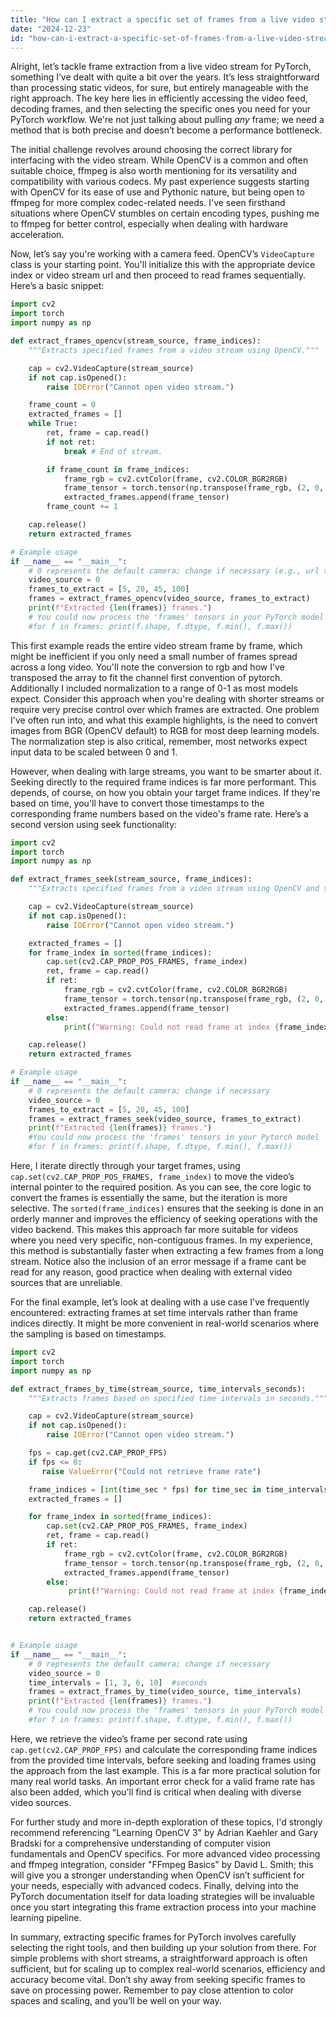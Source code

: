 ```yaml
---
title: "How can I extract a specific set of frames from a live video stream for PyTorch machine learning?"
date: "2024-12-23"
id: "how-can-i-extract-a-specific-set-of-frames-from-a-live-video-stream-for-pytorch-machine-learning"
---
```


Alright, let’s tackle frame extraction from a live video stream for PyTorch, something I’ve dealt with quite a bit over the years. It’s less straightforward than processing static videos, for sure, but entirely manageable with the right approach. The key here lies in efficiently accessing the video feed, decoding frames, and then selecting the specific ones you need for your PyTorch workflow. We're not just talking about pulling *any* frame; we need a method that is both precise and doesn’t become a performance bottleneck.

The initial challenge revolves around choosing the correct library for interfacing with the video stream. While OpenCV is a common and often suitable choice, ffmpeg is also worth mentioning for its versatility and compatibility with various codecs. My past experience suggests starting with OpenCV for its ease of use and Pythonic nature, but being open to ffmpeg for more complex codec-related needs. I've seen firsthand situations where OpenCV stumbles on certain encoding types, pushing me to ffmpeg for better control, especially when dealing with hardware acceleration.

Now, let’s say you're working with a camera feed. OpenCV’s `VideoCapture` class is your starting point. You'll initialize this with the appropriate device index or video stream url and then proceed to read frames sequentially. Here’s a basic snippet:

```python
import cv2
import torch
import numpy as np

def extract_frames_opencv(stream_source, frame_indices):
    """Extracts specified frames from a video stream using OpenCV."""

    cap = cv2.VideoCapture(stream_source)
    if not cap.isOpened():
        raise IOError("Cannot open video stream.")

    frame_count = 0
    extracted_frames = []
    while True:
        ret, frame = cap.read()
        if not ret:
            break # End of stream.

        if frame_count in frame_indices:
            frame_rgb = cv2.cvtColor(frame, cv2.COLOR_BGR2RGB)
            frame_tensor = torch.tensor(np.transpose(frame_rgb, (2, 0, 1)), dtype=torch.float32) / 255.0
            extracted_frames.append(frame_tensor)
        frame_count += 1

    cap.release()
    return extracted_frames

# Example usage
if __name__ == "__main__":
    # 0 represents the default camera; change if necessary (e.g., url to a video stream)
    video_source = 0
    frames_to_extract = [5, 20, 45, 100]
    frames = extract_frames_opencv(video_source, frames_to_extract)
    print(f"Extracted {len(frames)} frames.")
    # You could now process the 'frames' tensors in your PyTorch model
    #for f in frames: print(f.shape, f.dtype, f.min(), f.max())

```

This first example reads the entire video stream frame by frame, which might be inefficient if you only need a small number of frames spread across a long video. You'll note the conversion to rgb and how I've transposed the array to fit the channel first convention of pytorch. Additionally I included normalization to a range of 0-1 as most models expect. Consider this approach when you're dealing with shorter streams or require very precise control over which frames are extracted. One problem I've often run into, and what this example highlights, is the need to convert images from BGR (OpenCV default) to RGB for most deep learning models. The normalization step is also critical, remember, most networks expect input data to be scaled between 0 and 1.

However, when dealing with large streams, you want to be smarter about it. Seeking directly to the required frame indices is far more performant. This depends, of course, on how you obtain your target frame indices. If they're based on time, you'll have to convert those timestamps to the corresponding frame numbers based on the video's frame rate. Here’s a second version using seek functionality:

```python
import cv2
import torch
import numpy as np

def extract_frames_seek(stream_source, frame_indices):
    """Extracts specified frames from a video stream using OpenCV and seeking."""

    cap = cv2.VideoCapture(stream_source)
    if not cap.isOpened():
        raise IOError("Cannot open video stream.")

    extracted_frames = []
    for frame_index in sorted(frame_indices):
        cap.set(cv2.CAP_PROP_POS_FRAMES, frame_index)
        ret, frame = cap.read()
        if ret:
            frame_rgb = cv2.cvtColor(frame, cv2.COLOR_BGR2RGB)
            frame_tensor = torch.tensor(np.transpose(frame_rgb, (2, 0, 1)), dtype=torch.float32) / 255.0
            extracted_frames.append(frame_tensor)
        else:
            print(f"Warning: Could not read frame at index {frame_index}.")

    cap.release()
    return extracted_frames

# Example usage
if __name__ == "__main__":
    # 0 represents the default camera; change if necessary
    video_source = 0
    frames_to_extract = [5, 20, 45, 100]
    frames = extract_frames_seek(video_source, frames_to_extract)
    print(f"Extracted {len(frames)} frames.")
    #You could now process the 'frames' tensors in your Pytorch model
    #for f in frames: print(f.shape, f.dtype, f.min(), f.max())
```

Here, I iterate directly through your target frames, using `cap.set(cv2.CAP_PROP_POS_FRAMES, frame_index)` to move the video’s internal pointer to the required position. As you can see, the core logic to convert the frames is essentially the same, but the iteration is more selective. The `sorted(frame_indices)` ensures that the seeking is done in an orderly manner and improves the efficiency of seeking operations with the video backend. This makes this approach far more suitable for videos where you need very specific, non-contiguous frames. In my experience, this method is substantially faster when extracting a few frames from a long stream. Notice also the inclusion of an error message if a frame cant be read for any reason, good practice when dealing with external video sources that are unreliable.

For the final example, let’s look at dealing with a use case I've frequently encountered: extracting frames at set time intervals rather than frame indices directly. It might be more convenient in real-world scenarios where the sampling is based on timestamps.

```python
import cv2
import torch
import numpy as np

def extract_frames_by_time(stream_source, time_intervals_seconds):
    """Extracts frames based on specified time intervals in seconds."""

    cap = cv2.VideoCapture(stream_source)
    if not cap.isOpened():
        raise IOError("Cannot open video stream.")

    fps = cap.get(cv2.CAP_PROP_FPS)
    if fps <= 0:
       raise ValueError("Could not retrieve frame rate")

    frame_indices = [int(time_sec * fps) for time_sec in time_intervals_seconds]
    extracted_frames = []

    for frame_index in sorted(frame_indices):
        cap.set(cv2.CAP_PROP_POS_FRAMES, frame_index)
        ret, frame = cap.read()
        if ret:
            frame_rgb = cv2.cvtColor(frame, cv2.COLOR_BGR2RGB)
            frame_tensor = torch.tensor(np.transpose(frame_rgb, (2, 0, 1)), dtype=torch.float32) / 255.0
            extracted_frames.append(frame_tensor)
        else:
             print(f"Warning: Could not read frame at index {frame_index}.")

    cap.release()
    return extracted_frames


# Example usage
if __name__ == "__main__":
    # 0 represents the default camera; change if necessary
    video_source = 0
    time_intervals = [1, 3, 6, 10]  #seconds
    frames = extract_frames_by_time(video_source, time_intervals)
    print(f"Extracted {len(frames)} frames.")
    # You could now process the 'frames' tensors in your PyTorch model
    #for f in frames: print(f.shape, f.dtype, f.min(), f.max())
```

Here, we retrieve the video’s frame per second rate using `cap.get(cv2.CAP_PROP_FPS)` and calculate the corresponding frame indices from the provided time intervals, before seeking and loading frames using the approach from the last example. This is a far more practical solution for many real world tasks. An important error check for a valid frame rate has also been added, which you'll find is critical when dealing with diverse video sources.

For further study and more in-depth exploration of these topics, I'd strongly recommend referencing "Learning OpenCV 3" by Adrian Kaehler and Gary Bradski for a comprehensive understanding of computer vision fundamentals and OpenCV specifics. For more advanced video processing and ffmpeg integration, consider "FFmpeg Basics" by David L. Smith; this will give you a stronger understanding when OpenCV isn’t sufficient for your needs, especially with advanced codecs. Finally, delving into the PyTorch documentation itself for data loading strategies will be invaluable once you start integrating this frame extraction process into your machine learning pipeline.

In summary, extracting specific frames for PyTorch involves carefully selecting the right tools, and then building up your solution from there. For simple problems with short streams, a straightforward approach is often sufficient, but for scaling up to complex real-world scenarios, efficiency and accuracy become vital. Don’t shy away from seeking specific frames to save on processing power. Remember to pay close attention to color spaces and scaling, and you’ll be well on your way.
